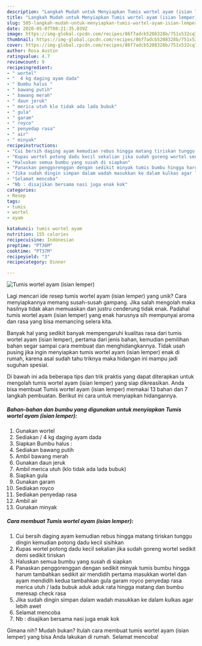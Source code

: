 ```yaml
---
description: "Langkah Mudah untuk Menyiapkan Tumis wortel ayam (isian lemper) yang Bikin Ngiler"
title: "Langkah Mudah untuk Menyiapkan Tumis wortel ayam (isian lemper) yang Bikin Ngiler"
slug: 505-langkah-mudah-untuk-menyiapkan-tumis-wortel-ayam-isian-lemper-yang-bikin-ngiler
date: 2020-05-07T08:21:35.039Z
image: https://img-global.cpcdn.com/recipes/86f7adcb5208328b/751x532cq70/tumis-wortel-ayam-isian-lemper-foto-resep-utama.jpg
thumbnail: https://img-global.cpcdn.com/recipes/86f7adcb5208328b/751x532cq70/tumis-wortel-ayam-isian-lemper-foto-resep-utama.jpg
cover: https://img-global.cpcdn.com/recipes/86f7adcb5208328b/751x532cq70/tumis-wortel-ayam-isian-lemper-foto-resep-utama.jpg
author: Rosa Austin
ratingvalue: 4.7
reviewcount: 9
recipeingredient:
- " wortel"
- "  4 kg daging ayam dada"
- " Bumbu halus "
- " bawang putih"
- " bawang merah"
- " daun jeruk"
- " merica utuh klo tidak ada lada bubuk"
- " gula"
- " garam"
- " royco"
- " penyedap rasa"
- " air"
- " minyak"
recipeinstructions:
- "Cui bersih daging ayam kemudian rebus hingga matang tiriskan tunggu dingin kemudian potong dadu kecil sisihkan"
- "Kupas wortel potong dadu kecil sekalian jika sudah goreng wortel sedikit demi sedikit tiriskan"
- "Haluskan semua bumbu yang susah di siapkan"
- "Panaskan penggorenggan dengan sedikit minyak tumis bumbu hingga harum tambahkan sedikit air mendidih pertama masukkan wortel dan ayam mendidih kedua tambahkan gula garam royco penyedap rasa merica utuh / lada bubuk aduk aduk rata hingga matang dan bumbu meresap check rasa"
- "Jika sudah dingin simpan dalam wadah masukkan ke dalam kulkas agar lebih awet"
- "Selamat mencoba"
- "Nb : disajikan bersama nasi juga enak kok"
categories:
- Resep
tags:
- tumis
- wortel
- ayam

katakunci: tumis wortel ayam 
nutrition: 155 calories
recipecuisine: Indonesian
preptime: "PT36M"
cooktime: "PT37M"
recipeyield: "3"
recipecategory: Dinner

---
```



![Tumis wortel ayam (isian lemper)](https://img-global.cpcdn.com/recipes/86f7adcb5208328b/751x532cq70/tumis-wortel-ayam-isian-lemper-foto-resep-utama.jpg)

Lagi mencari ide resep tumis wortel ayam (isian lemper) yang unik? Cara menyiapkannya memang susah-susah gampang. Jika salah mengolah maka hasilnya tidak akan memuaskan dan justru cenderung tidak enak. Padahal tumis wortel ayam (isian lemper) yang enak harusnya sih mempunyai aroma dan rasa yang bisa memancing selera kita.



Banyak hal yang sedikit banyak mempengaruhi kualitas rasa dari tumis wortel ayam (isian lemper), pertama dari jenis bahan, kemudian pemilihan bahan segar sampai cara membuat dan menghidangkannya. Tidak usah pusing jika ingin menyiapkan tumis wortel ayam (isian lemper) enak di rumah, karena asal sudah tahu triknya maka hidangan ini mampu jadi suguhan spesial.


Di bawah ini ada beberapa tips dan trik praktis yang dapat diterapkan untuk mengolah tumis wortel ayam (isian lemper) yang siap dikreasikan. Anda bisa membuat Tumis wortel ayam (isian lemper) memakai 13 bahan dan 7 langkah pembuatan. Berikut ini cara untuk menyiapkan hidangannya.

<!--inarticleads1-->

##### Bahan-bahan dan bumbu yang digunakan untuk menyiapkan Tumis wortel ayam (isian lemper):

1. Gunakan  wortel
1. Sediakan  / 4 kg daging ayam dada
1. Siapkan  Bumbu halus :
1. Sediakan  bawang putih
1. Ambil  bawang merah
1. Gunakan  daun jeruk
1. Ambil  merica utuh (klo tidak ada lada bubuk)
1. Siapkan  gula
1. Gunakan  garam
1. Sediakan  royco
1. Sediakan  penyedap rasa
1. Ambil  air
1. Gunakan  minyak




<!--inarticleads2-->

##### Cara membuat Tumis wortel ayam (isian lemper):

1. Cui bersih daging ayam kemudian rebus hingga matang tiriskan tunggu dingin kemudian potong dadu kecil sisihkan
1. Kupas wortel potong dadu kecil sekalian jika sudah goreng wortel sedikit demi sedikit tiriskan
1. Haluskan semua bumbu yang susah di siapkan
1. Panaskan penggorenggan dengan sedikit minyak tumis bumbu hingga harum tambahkan sedikit air mendidih pertama masukkan wortel dan ayam mendidih kedua tambahkan gula garam royco penyedap rasa merica utuh / lada bubuk aduk aduk rata hingga matang dan bumbu meresap check rasa
1. Jika sudah dingin simpan dalam wadah masukkan ke dalam kulkas agar lebih awet
1. Selamat mencoba
1. Nb : disajikan bersama nasi juga enak kok




Gimana nih? Mudah bukan? Itulah cara membuat tumis wortel ayam (isian lemper) yang bisa Anda lakukan di rumah. Selamat mencoba!
